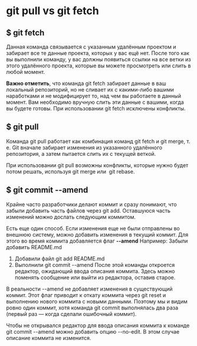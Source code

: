 # git pull vs git fetch

## $ git fetch

Данная команда связывается с указанным удалённым проектом и забирает все те данные проекта, которых у вас ещё нет. После того как вы выполнили команду, у вас должны появиться ссылки на все ветки из этого удалённого проекта, которые вы можете просмотреть или слить в любой момент.

**Важно отметить**, что команда git fetch забирает данные в ваш локальный репозиторий, но не сливает их с какими-либо вашими наработками и не модифицирует то, над чем вы работаете в данный момент. Вам необходимо вручную слить эти данные с вашими, когда вы будете готовы.
При использовании git fetch исключены конфликты. 

## $ git pull

Команда git pull работает как комбинация команд git fetch и git merge, т. е. Git вначале забирает изменения из указанного удалённого репозитория, а затем пытается слить их с текущей веткой.

При использовании git pull возможны конфликты, которые нужно будет потом решать, используя git merge или  git rebase.


## $ git commit --amend

Крайне часто разработчики делают коммит и сразу понимают, что забыли добавить часть файлов через git add. Оставшуюся часть изменений можно дослать следующим коммитом.

Есть еще один способ. Если изменения еще не были отправлены во внешнюю систему, можно добавить изменения в текущий коммит. Для этого во время коммита добавляется флаг **--amend**
Например:
Забыли добавить README.md
1. Добавили файл
   git add README.md
3. Выполнили git commit --amend
   После этой команды откроется редактор, ожидающий ввода описания коммита. Здесь можно поменять сообщение или выйти из редактора, оставив старое. 

В реальности --amend не добавляет изменения в существующий коммит. Этот флаг приводит к откату коммита через git reset и выполнению нового коммита с новыми данными. Поэтому мы и видим ровно один коммит, хотя команда git commit выполнялась два раза (первый раз — когда сделали ошибочный коммит).

Чтобы не открывался редактор для ввода описания коммита к команде git commit --amend можно добавить опцию --no-edit. В этом случае описание коммита не изменится. 



